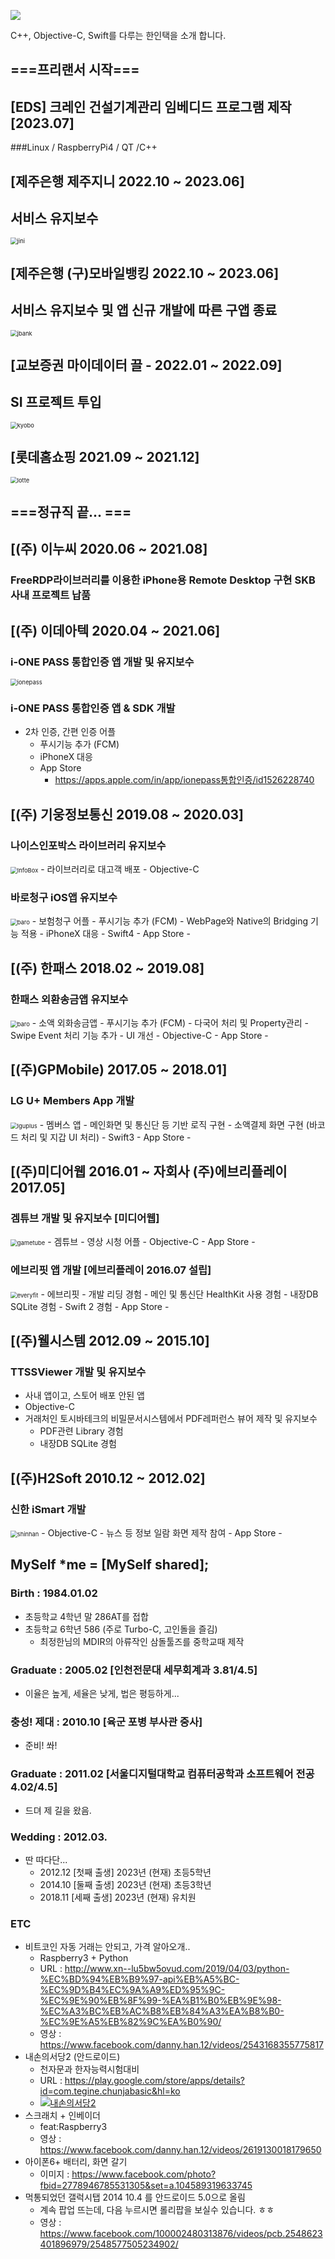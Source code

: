 ![](file:///C:/Users/dandy/Documents/05.github/00.myintroduce/Myself/hitcom-logo.png)

C++, Objective-C, Swift를 다루는 한인택을 소개 합니다.

## ===프리랜서 시작===

## [EDS] 크레인 건설기계관리 임베디드 프로그램 제작 [2023.07]

###Linux / RaspberryPi4 / QT /C++



## [제주은행 제주지니 2022.10 ~ 2023.06]

## 서비스 유지보수

<img src="https://darkhani.github.io/Myself/jini.png" alt="jini" style="zoom:67%;" />

## [제주은행 (구)모바일뱅킹 2022.10 ~ 2023.06]

## 서비스 유지보수 및 앱 신규 개발에 따른 구앱 종료

<img src="https://darkhani.github.io/Myself/jbank.png" alt="jbank" style="zoom:67%;" />

## [교보증권 마이데이터 끌 - 2022.01 ~ 2022.09]

## SI 프로젝트 투입

<img src="https://darkhani.github.io/Myself/kkl.png" alt="kyobo" style="zoom:67%;" />

## [롯데홈쇼핑 2021.09 ~ 2021.12]

<img src="https://darkhani.github.io/Myself/lotteHomeshoping.png" alt="lotte" style="zoom:67%;" />

## ===정규직 끝... ===

## [(주) 이누씨 2020.06 ~ 2021.08]

### FreeRDP라이브러리를 이용한 iPhone용 Remote Desktop 구현 SKB 사내 프로젝트 납품

## [(주) 이데아텍 2020.04 ~ 2021.06]

### i-ONE PASS 통합인증 앱 개발 및 유지보수

<img src="https://darkhani.github.io/Myself/ionepass.png" alt="ionepass" style="zoom:67%;" />

### i-ONE PASS 통합인증 앱 & SDK 개발

- 2차 인증, 간편 인증 어플
  - 푸시기능 추가 (FCM) 
  - iPhoneX 대응
  - App Store
    - <https://apps.apple.com/in/app/ionepass통합인증/id1526228740>

## [(주) 기웅정보통신 2019.08 ~ 2020.03]

### 나이스인포박스 라이브러리 유지보수

<img src="https://darkhani.github.io/Myself/InfoBox.png" alt="InfoBox" style="zoom:67%;" />
- 라이브러리로 대고객 배포
- Objective-C

### 바로청구 iOS앱 유지보수

<img src="https://darkhani.github.io/Myself/baro.png" alt="baro" style="zoom:67%;" />
- 보험청구 어플
    - 푸시기능 추가 (FCM)
    - WebPage와 Native의 Bridging 기능 적용 
    - iPhoneX 대응
    - Swift4
- App Store
    - <https://apps.apple.com/kr/app/%EC%8B%A4%EC%86%90%EB%B3%B4%ED%97%98-%EB%B0%94%EB%A1%9C%EC%B2%AD%EA%B5%AC/id1296713322>

## [(주) 한패스 2018.02 ~ 2019.08]

### 한패스 외환송금앱 유지보수

<img src="https://darkhani.github.io/Myself/hanpass.png" alt="baro" style="zoom:67%;" />
- 소액 외화송금앱
    - 푸시기능 추가 (FCM)
    - 다국어 처리 및 Property관리
    - Swipe Event 처리 기능 추가
    - UI 개선
    - Objective-C
- App Store
    - <https://apps.apple.com/kr/app/%ED%95%9C%ED%8C%A8%EC%8A%A4-%EA%B0%84%ED%8E%B8%ED%95%B4%EC%99%B8%EC%86%A1%EA%B8%88/id1344407760>

## [(주)GPMobile) 2017.05 ~ 2018.01]

### LG U+ Members App 개발

<img src="https://darkhani.github.io/Myself/lguplus.png" alt="lguplus" style="zoom:67%;" />
- 멤버스 앱
    - 메인화면 및 통신단 등 기반 로직 구현
    - 소액결제 화면 구현 (바코드 처리 및 지갑 UI 처리)
    - Swift3
- App Store
  - <https://apps.apple.com/kr/app/u-%EB%A9%A4%EB%B2%84%EC%8A%A4/id958811075>

## [(주)미디어웹 2016.01 ~ 자회사 (주)에브리플레이 2017.05]

### 겜튜브 개발 및 유지보수 [미디어웹]

<img src="https://darkhani.github.io/Myself/gametube.png" alt="gametube" style="zoom:67%;" />
- 겜튜브
    - 영상 시청 어플
    - Objective-C
- App Store
    - <https://apps.apple.com/us/app/%EA%B2%9C%ED%8A%9C%EB%B8%8C/id1090281841?l=ko>

### 에브리핏 앱 개발 [에브리플레이 2016.07 설립]

<img src="https://darkhani.github.io/Myself/everyfit.png" alt="everyfit" style="zoom:67%;" />
- 에브리핏
    - 개발 리딩 경험
    - 메인 및 통신단 HealthKit 사용 경험
    - 내장DB SQLite 경험
    - Swift 2 경험
- App Store
    - <https://apps.apple.com/kr/app/%EC%97%90%EB%B8%8C%EB%A6%AC%ED%95%8F-%EC%9A%B4%EB%8F%99-%EB%B7%B0%ED%8B%B0%EC%97%90-%EC%95%88%EC%8B%AC%EC%9D%84-%EB%8D%94%ED%95%98%EB%8B%A4/id1179617615>

## [(주)웰시스템 2012.09 ~ 2015.10]

### TTSSViewer 개발 및 유지보수

- 사내 앱이고, 스토어 배포 안된 앱
- Objective-C
- 거래처인 토시바테크의 비밀문서시스템에서 PDF레퍼런스 뷰어 제작 및 유지보수
  - PDF관련 Library 경험 
  - 내장DB SQLite 경험

## [(주)H2Soft 2010.12 ~ 2012.02]

### 신한 iSmart 개발

<img src="https://darkhani.github.io/Myself/shinhan.png" alt="shinhan" style="zoom:67%;" />
- Objective-C
- 뉴스 등 정보 일람 화면 제작 참여
- App Store
    - <https://apps.apple.com/kr/app/%EC%8B%A0%ED%95%9Ci-mobile/id772871884>

## MySelf *me = [MySelf shared];

### Birth : 1984.01.02

- 초등학교 4학년 말 286AT를 접합
- 초등학교 6학년 586 (주로 Turbo-C, 고인돌을 즐김) 
  - 최정한님의 MDIR의 아류작인 삼돌툴즈를 중학교때 제작

### Graduate : 2005.02 [인천전문대 세무회계과 3.81/4.5]

- 이율은 높게, 세율은 낮게, 법은 평등하게...

### 충성! 제대 : 2010.10 [육군 포병 부사관 중사]

- 준비! 쏴!

### Graduate : 2011.02 [서울디지털대학교 컴퓨터공학과 소프트웨어 전공 4.02/4.5]

- 드뎌 제 길을 왔음.

### Wedding : 2012.03.

- 딴 따다단...
  - 2012.12 [첫째 출생] 2023년 (현재) 초등5학년
  - 2014.10 [둘째 출생] 2023년 (현재) 초등3학년
  - 2018.11 [세째 출생] 2023년 (현재) 유치원

### ETC

- 비트코인 자동 거래는 안되고, 가격 알아오개..
  - Raspberry3 + Python
  - URL : <http://www.xn--lu5bw5ovud.com/2019/04/03/python-%EC%BD%94%EB%B9%97-api%EB%A5%BC-%EC%9D%B4%EC%9A%A9%ED%95%9C-%EC%9E%90%EB%8F%99-%EA%B1%B0%EB%9E%98-%EC%A3%BC%EB%AC%B8%EB%84%A3%EA%B8%B0-%EC%9E%A5%EB%82%9C%EA%B0%90/>
  - 영상 : <https://www.facebook.com/danny.han.12/videos/2543168355775817>
- 내손의서당2 (안드로이드)
  - 천자문과 한자능력시험대비
  - URL : <https://play.google.com/store/apps/details?id=com.tegine.chunjabasic&hl=ko>
  - [![내손의서당2]()](https://www.youtube.com/watch?v=aFptDhXAqCg "내손의서당2 동작영상")
- 스크래치 + 인베이더 
  - feat:Raspberry3
  - 영상 : <https://www.facebook.com/danny.han.12/videos/2619130018179650>
- 아이폰6+ 배터리, 화면 갈기
  - 이미지 : <https://www.facebook.com/photo?fbid=2778946785531305&set=a.104589319633745>
- 먹통되었던 갤럭시탭 2014 10.4 를 안드로이드 5.0으로 올림
  - 계속 팝업 뜨는데, 다음 누르시면 롤리팝을 보실수 있습니다. ㅎㅎ
  - 영상 : <https://www.facebook.com/100002480313876/videos/pcb.2548623401896979/2548577505234902/>
